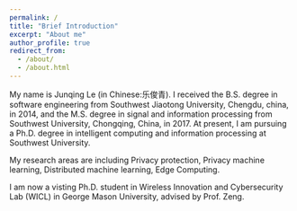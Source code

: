 ```yaml
---
permalink: /
title: "Brief Introduction"
excerpt: "About me"
author_profile: true
redirect_from: 
  - /about/
  - /about.html
---
```

My name is Junqing Le (in Chinese:乐俊青). I received the B.S. degree in software engineering from Southwest Jiaotong University, Chengdu, china, in 2014, and the M.S. degree in signal and information processing from Southwest University, Chongqing, China, in 2017. At present, I am pursuing a Ph.D. degree in intelligent computing and information processing at Southwest University.

My research areas are including Privacy protection, Privacy machine learning, Distributed machine learning, Edge Computing. 

I am now a visting Ph.D. student in Wireless Innovation and Cybersecurity Lab (WICL) in George Mason University, advised by Prof. Zeng.


